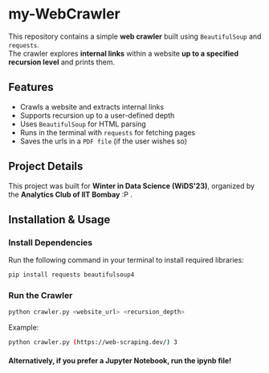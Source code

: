 # my-WebCrawler  

This repository contains a simple **web crawler** built using `BeautifulSoup` and `requests`.  
The crawler explores **internal links** within a website **up to a specified recursion level** and prints them.  

## Features  
-  Crawls a website and extracts internal links  
-  Supports recursion up to a user-defined depth  
-  Uses `BeautifulSoup` for HTML parsing  
-  Runs in the terminal with `requests` for fetching pages
-  Saves the urls in a `PDF file` (if the user wishes so)

##  Project Details  
This project was built for **Winter in Data Science (WiDS'23)**, organized by the **Analytics Club of IIT Bombay** :P .

##  Installation & Usage  
### **Install Dependencies**  
Run the following command in your terminal to install required libraries:  
```bash
pip install requests beautifulsoup4
```  

### **Run the Crawler**  
```bash
python crawler.py <website_url> <recursion_depth>
```  
Example:  
```bash
python crawler.py (https://web-scraping.dev/) 3
```  
#### Alternatively, if you prefer a Jupyter Notebook, run the ipynb file!
